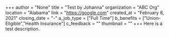 +++
author = "None"
title = "Test by Johanna"
organization = "ABC Org"
location = "Alabama"
link = "https://google.com"
created_at = "February 8, 2021"
closing_date = "-"
a_job_type = ["Full Time"]
b_benefits = ["Union-Eligible","Health Insurance"]
c_feedback = ""
thumbnail = ""
+++
Here is a test description.